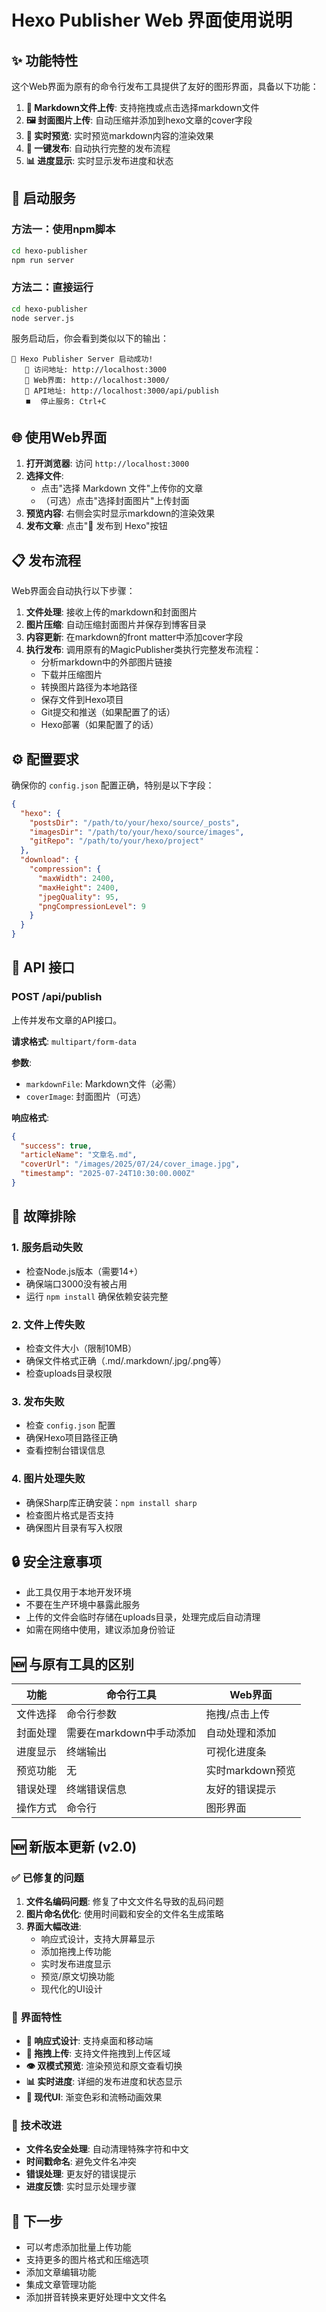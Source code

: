 # Hexo Publisher Web 界面使用说明

## ✨ 功能特性

这个Web界面为原有的命令行发布工具提供了友好的图形界面，具备以下功能：

1. **📄 Markdown文件上传**: 支持拖拽或点击选择markdown文件
2. **🖼️ 封面图片上传**: 自动压缩并添加到hexo文章的cover字段
3. **👀 实时预览**: 实时预览markdown内容的渲染效果
4. **🚀 一键发布**: 自动执行完整的发布流程
5. **📊 进度显示**: 实时显示发布进度和状态

## 🚀 启动服务

### 方法一：使用npm脚本
```bash
cd hexo-publisher
npm run server
```

### 方法二：直接运行
```bash
cd hexo-publisher
node server.js
```

服务启动后，你会看到类似以下的输出：
```
🚀 Hexo Publisher Server 启动成功!
   📍 访问地址: http://localhost:3000
   📄 Web界面: http://localhost:3000/
   🔗 API地址: http://localhost:3000/api/publish
   ⏹️  停止服务: Ctrl+C
```

## 🌐 使用Web界面

1. **打开浏览器**: 访问 `http://localhost:3000`
2. **选择文件**: 
   - 点击"选择 Markdown 文件"上传你的文章
   - （可选）点击"选择封面图片"上传封面
3. **预览内容**: 右侧会实时显示markdown的渲染效果
4. **发布文章**: 点击"🚀 发布到 Hexo"按钮

## 📋 发布流程

Web界面会自动执行以下步骤：

1. **文件处理**: 接收上传的markdown和封面图片
2. **图片压缩**: 自动压缩封面图片并保存到博客目录
3. **内容更新**: 在markdown的front matter中添加cover字段
4. **执行发布**: 调用原有的MagicPublisher类执行完整发布流程：
   - 分析markdown中的外部图片链接
   - 下载并压缩图片
   - 转换图片路径为本地路径
   - 保存文件到Hexo项目
   - Git提交和推送（如果配置了的话）
   - Hexo部署（如果配置了的话）

## ⚙️ 配置要求

确保你的 `config.json` 配置正确，特别是以下字段：

```json
{
  "hexo": {
    "postsDir": "/path/to/your/hexo/source/_posts",
    "imagesDir": "/path/to/your/hexo/source/images",
    "gitRepo": "/path/to/your/hexo/project"
  },
  "download": {
    "compression": {
      "maxWidth": 2400,
      "maxHeight": 2400,
      "jpegQuality": 95,
      "pngCompressionLevel": 9
    }
  }
}
```

## 🔧 API 接口

### POST /api/publish

上传并发布文章的API接口。

**请求格式**: `multipart/form-data`

**参数**:
- `markdownFile`: Markdown文件（必需）
- `coverImage`: 封面图片（可选）

**响应格式**:
```json
{
  "success": true,
  "articleName": "文章名.md",
  "coverUrl": "/images/2025/07/24/cover_image.jpg",
  "timestamp": "2025-07-24T10:30:00.000Z"
}
```

## 🐛 故障排除

### 1. 服务启动失败
- 检查Node.js版本（需要14+）
- 确保端口3000没有被占用
- 运行 `npm install` 确保依赖安装完整

### 2. 文件上传失败  
- 检查文件大小（限制10MB）
- 确保文件格式正确（.md/.markdown/.jpg/.png等）
- 检查uploads目录权限

### 3. 发布失败
- 检查 `config.json` 配置
- 确保Hexo项目路径正确
- 查看控制台错误信息

### 4. 图片处理失败
- 确保Sharp库正确安装：`npm install sharp`
- 检查图片格式是否支持
- 确保图片目录有写入权限

## 🔒 安全注意事项

- 此工具仅用于本地开发环境
- 不要在生产环境中暴露此服务
- 上传的文件会临时存储在uploads目录，处理完成后自动清理
- 如需在网络中使用，建议添加身份验证

## 🆕 与原有工具的区别

| 功能 | 命令行工具 | Web界面 |
|------|-----------|---------|
| 文件选择 | 命令行参数 | 拖拽/点击上传 |
| 封面处理 | 需要在markdown中手动添加 | 自动处理和添加 |
| 进度显示 | 终端输出 | 可视化进度条 |
| 预览功能 | 无 | 实时markdown预览 |
| 错误处理 | 终端错误信息 | 友好的错误提示 |
| 操作方式 | 命令行 | 图形界面 |

## 🆕 新版本更新 (v2.0)

### ✅ 已修复的问题
1. **文件名编码问题**: 修复了中文文件名导致的乱码问题
2. **图片命名优化**: 使用时间戳和安全的文件名生成策略
3. **界面大幅改进**: 
   - 响应式设计，支持大屏幕显示
   - 添加拖拽上传功能
   - 实时发布进度显示
   - 预览/原文切换功能
   - 现代化的UI设计

### 🎨 界面特性
- **📱 响应式设计**: 支持桌面和移动端
- **🎯 拖拽上传**: 支持文件拖拽到上传区域
- **👁️ 双模式预览**: 渲染预览和原文查看切换
- **📊 实时进度**: 详细的发布进度和状态显示
- **🎨 现代UI**: 渐变色彩和流畅动画效果

### 🔧 技术改进
- **文件名安全处理**: 自动清理特殊字符和中文
- **时间戳命名**: 避免文件名冲突
- **错误处理**: 更友好的错误提示
- **进度反馈**: 实时显示处理步骤

## 🎯 下一步

- 可以考虑添加批量上传功能
- 支持更多的图片格式和压缩选项
- 添加文章编辑功能
- 集成文章管理功能
- 添加拼音转换来更好处理中文文件名